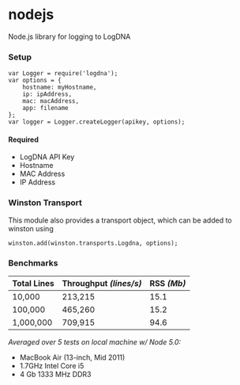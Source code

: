 # nodejs
Node.js library for logging to LogDNA

### Setup
```
var Logger = require('logdna');
var options = {
    hostname: myHostname,
    ip: ipAddress,
    mac: macAddress,
    app: filename
};
var logger = Logger.createLogger(apikey, options);
```
#### Required
* LogDNA API Key
* Hostname
* MAC Address
* IP Address



### Winston Transport

This module also provides a transport object, which can be added to winston using

```
winston.add(winston.transports.Logdna, options);
```

### Benchmarks
| **Total Lines** | **Throughput** *(lines/s)* | **RSS** *(Mb)* |
|-----------------|----------------------------|----------------|
|      10,000     |          213,215           |      15.1      |
|      100,000    |          465,260           |      15.2      |
|      1,000,000  |          709,915           |      94.6      |

   *Averaged over 5 tests on local machine w/ Node 5.0:*
   * MacBook Air (13-inch, Mid 2011)
   * 1.7GHz Intel Core i5
   * 4 Gb 1333 MHz DDR3
